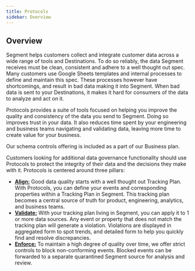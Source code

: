 ```yaml
---
title: Protocols
sidebar: Overview
---
```



## Overview

Segment helps customers collect and integrate customer data across a wide range of tools and Destinations. To do so reliably, the data Segment receives must be clean, consistent and adhere to a well thought out spec. Many customers use Google Sheets templates and internal processes to define and maintain this spec. These processes however have shortcomings, and result in bad data making it into Segment. When bad data is sent to your Destinations, it makes it hard for consumers of the data to analyze and act on it. 

Protocols provides a suite of tools focused on helping you improve the quality and consistency of the data you send to Segment. Doing so improves trust in your data. It also reduces time spent by your engineering and business teams navigating and validating data, leaving more time to create value for your business. 

Our schema controls offering is included as a part of our Business plan.

Customers looking for additional data governance functionality should use Protocols to protect the integrity of their data and the decisions they make with it. Protocols is centered around three pillars:

* [**Align:**](/docs/protocols/tracking-plan) Good data quality starts with a well thought out Tracking Plan. With Protocols, you can define your events and corresponding properties within a Tracking Plan in Segment. This tracking plan becomes a central source of truth for product, engineering, analytics, and business teams.
* [**Validate:**](/docs/protocols/tracking-plan) With your tracking plan living in Segment, you can apply it to 1 or more data sources. Any event or property that does not match the tracking plan will generate a violation. Violations are displayed in aggregated form to spot trends, and detailed form to help you quickly find and resolve discrepancies. 
* [**Enforce:**](/docs/protocols/tracking-plan) To maintain a high degree of quality over time, we offer strict controls to block non-conforming events. Blocked events can be forwarded to a separate quarantined Segment source for analysis and review.